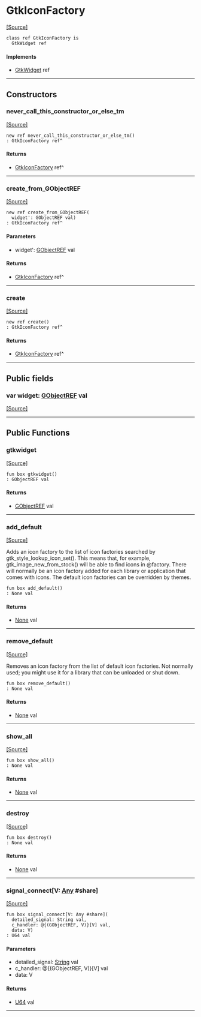 # GtkIconFactory
<span class="source-link">[[Source]](src/gtk3/GtkIconFactory.md#L6)</span>
```pony
class ref GtkIconFactory is
  GtkWidget ref
```

#### Implements

* [GtkWidget](gtk3-GtkWidget.md) ref

---

## Constructors

### never_call_this_constructor_or_else_tm
<span class="source-link">[[Source]](src/gtk3/GtkIconFactory.md#L10)</span>


```pony
new ref never_call_this_constructor_or_else_tm()
: GtkIconFactory ref^
```

#### Returns

* [GtkIconFactory](gtk3-GtkIconFactory.md) ref^

---

### create_from_GObjectREF
<span class="source-link">[[Source]](src/gtk3/GtkIconFactory.md#L13)</span>


```pony
new ref create_from_GObjectREF(
  widget': GObjectREF val)
: GtkIconFactory ref^
```
#### Parameters

*   widget': [GObjectREF](gtk3-..-gobject-GObjectREF.md) val

#### Returns

* [GtkIconFactory](gtk3-GtkIconFactory.md) ref^

---

### create
<span class="source-link">[[Source]](src/gtk3/GtkIconFactory.md#L17)</span>


```pony
new ref create()
: GtkIconFactory ref^
```

#### Returns

* [GtkIconFactory](gtk3-GtkIconFactory.md) ref^

---

## Public fields

### var widget: [GObjectREF](gtk3-..-gobject-GObjectREF.md) val
<span class="source-link">[[Source]](src/gtk3/GtkIconFactory.md#L7)</span>



---

## Public Functions

### gtkwidget
<span class="source-link">[[Source]](src/gtk3/GtkIconFactory.md#L9)</span>


```pony
fun box gtkwidget()
: GObjectREF val
```

#### Returns

* [GObjectREF](gtk3-..-gobject-GObjectREF.md) val

---

### add_default
<span class="source-link">[[Source]](src/gtk3/GtkIconFactory.md#L26)</span>


Adds an icon factory to the list of icon factories searched by
gtk_style_lookup_icon_set(). This means that, for example,
gtk_image_new_from_stock() will be able to find icons in @factory.
There will normally be an icon factory added for each library or
application that comes with icons. The default icon factories
can be overridden by themes.


```pony
fun box add_default()
: None val
```

#### Returns

* [None](builtin-None.md) val

---

### remove_default
<span class="source-link">[[Source]](src/gtk3/GtkIconFactory.md#L44)</span>


Removes an icon factory from the list of default icon
factories. Not normally used; you might use it for a library that
can be unloaded or shut down.


```pony
fun box remove_default()
: None val
```

#### Returns

* [None](builtin-None.md) val

---

### show_all
<span class="source-link">[[Source]](src/gtk3/GtkWidget.md#L4)</span>


```pony
fun box show_all()
: None val
```

#### Returns

* [None](builtin-None.md) val

---

### destroy
<span class="source-link">[[Source]](src/gtk3/GtkWidget.md#L7)</span>


```pony
fun box destroy()
: None val
```

#### Returns

* [None](builtin-None.md) val

---

### signal_connect\[V: [Any](builtin-Any.md) #share\]
<span class="source-link">[[Source]](src/gtk3/GtkWidget.md#L10)</span>


```pony
fun box signal_connect[V: Any #share](
  detailed_signal: String val,
  c_handler: @{(GObjectREF, V)}[V] val,
  data: V)
: U64 val
```
#### Parameters

*   detailed_signal: [String](builtin-String.md) val
*   c_handler: @{(GObjectREF, V)}[V] val
*   data: V

#### Returns

* [U64](builtin-U64.md) val

---

